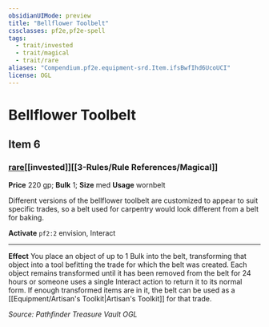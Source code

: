 ```yaml
---
obsidianUIMode: preview
title: "Bellflower Toolbelt"
cssclasses: pf2e,pf2e-spell
tags:
  - trait/invested
  - trait/magical
  - trait/rare
aliases: "Compendium.pf2e.equipment-srd.Item.ifsBwfIhd6UcoUCI"
license: OGL
---
```

# Bellflower Toolbelt
## Item 6
### [rare](rare.md "Rare Rarity Trait")[[invested]][[3-Rules/Rule References/Magical]]


**Price** 220 gp; 
**Bulk** 1; **Size** med
**Usage** wornbelt

Different versions of the bellflower toolbelt are customized to appear to suit specific trades, so a belt used for carpentry would look different from a belt for baking.

**Activate** `pf2:2` envision, Interact

* * *

**Effect** You place an object of up to 1 Bulk into the belt, transforming that object into a tool befitting the trade for which the belt was created. Each object remains transformed until it has been removed from the belt for 24 hours or someone uses a single Interact action to return it to its normal form. If enough transformed items are in it, the belt can be used as a [[Equipment/Artisan's Toolkit|Artisan's Toolkit]] for that trade.

*Source: Pathfinder Treasure Vault*
*OGL*